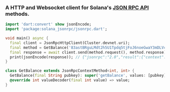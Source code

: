 <!--
This README describes the package. If you publish this package to pub.dev,
this README's contents appear on the landing page for your package.

For information about how to write a good package README, see the guide for
[writing package pages](https://dart.dev/guides/libraries/writing-package-pages).

For general information about developing packages, see the Dart guide for
[creating packages](https://dart.dev/guides/libraries/create-library-packages)
and the Flutter guide for
[developing packages and plugins](https://flutter.dev/developing-packages).
-->

### A HTTP and Websocket client for Solana's [JSON RPC API](https://docs.solana.com/developing/clients/jsonrpc-api) methods.

```dart
import 'dart:convert' show jsonEncode;
import 'package:solana_jsonrpc/jsonrpc.dart';

void main() async {
  final client = JsonRpcHttpClient(Cluster.devnet.uri);
  final method = GetBalance('83astBRguLMdt2h5U1Tpdq5tjFoJ6noeGwaY3mDLVcri');
  final response = await client.send(method.request(), method.response);
  print(jsonEncode(response)); // {"jsonrpc":"2.0","result":{"context":{"slot":1},"value":0},"id":1}
}

class GetBalance extends JsonRpcContextMethod<int, int> {
  GetBalance(final String pubkey): super('getBalance', values: [pubkey]);
  @override int valueDecoder(final int value) => value;
}
```